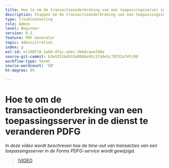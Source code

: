 ```yaml
---
title: Hoe te om de transactieonderbreking van een toepassingsserver in de dienst te veranderen PDFG
description: Stappen om de transactieonderbreking van een toepassingsserver voor de Generator van PDF te verhogen of te verminderen
type: Troubleshooting
role: Admin
level: Beginner
version: 6.5
feature: PDF Generator
topic: Administration
index: y
exl-id: ec190f18-1ab8-4fac-adec-3b64caee290a
source-git-commit: b3e9251bdb18a008be95c1fa9e5c79252a74fc98
workflow-type: tm+mt
source-wordcount: '59'
ht-degree: 0%

---
```


# Hoe te om de transactieonderbreking van een toepassingsserver in de dienst te veranderen PDFG

*In deze video wordt beschreven hoe de time-out van transacties van een toepassingsserver in de Forms PDFG-service wordt gewijzigd.*

>[!VIDEO](https://video.tv.adobe.com/v/335555?quality=12&learn=on)
